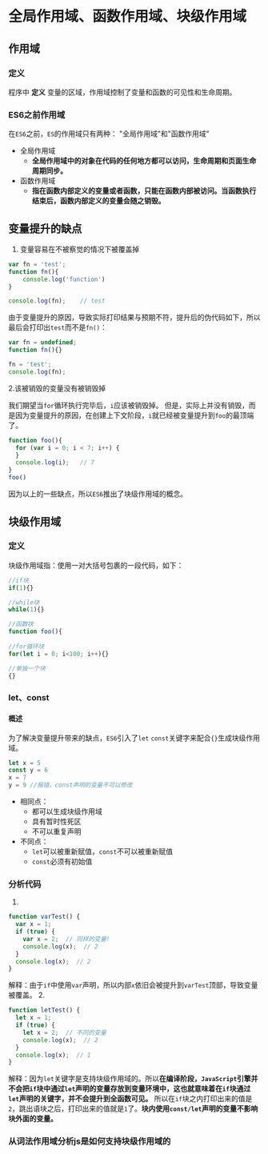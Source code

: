 # 全局作用域、函数作用域、块级作用域

## 作用域
### 定义
程序中 **定义** 变量的区域，作用域控制了变量和函数的可见性和生命周期。
### ES6之前作用域
在`ES6`之前，`ES`的作用域只有两种： "全局作用域"和"函数作用域"
- 全局作用域
  - **全局作用域中的对象在代码的任何地方都可以访问，生命周期和页面生命周期同步。**
- 函数作用域
  - **指在函数内部定义的变量或者函数，只能在函数内部被访问。当函数执行结束后，函数内部定义的变量会随之销毁。**
    
## 变量提升的缺点
1. 变量容易在不被察觉的情况下被覆盖掉
```js
var fn = 'test';
function fn(){
    console.log('function')
}

console.log(fn);    // test
```
由于变量提升的原因，导致实际打印结果与预期不符，提升后的伪代码如下，所以最后会打印出`test`而不是`fn()`：
```js
var fn = undefined;
function fn(){}

fn = 'test';
console.log(fn);
```
2.该被销毁的变量没有被销毁掉

我们期望当`for`循环执行完毕后，`i`应该被销毁掉。 但是，实际上并没有销毁，而是因为变量提升的原因，在创建上下文阶段，`i`就已经被变量提升到`foo`的最顶端了。
```js
function foo(){
  for (var i = 0; i < 7; i++) {
  }
  console.log(i);   // 7
}
foo()
```

因为以上的一些缺点，所以`ES6`推出了块级作用域的概念。

## 块级作用域
### 定义
块级作用域指：使用一对大括号包裹的一段代码，如下：
```js
//if块
if(1){}

//while块
while(1){}

//函数块
function foo(){
 
//for循环块
for(let i = 0; i<100; i++){}

//单独一个块
{}
```
### let、const
#### 概述
为了解决变量提升带来的缺点，`ES6`引入了`let` `const`关键字来配合`{}`生成块级作用域。
```js
let x = 5
const y = 6
x = 7
y = 9 //报错，const声明的变量不可以修改
```
- 相同点：
  - 都可以生成块级作用域
  - 具有暂时性死区
  - 不可以重复声明
- 不同点：
  - `let`可以被重新赋值，`const`不可以被重新赋值
  - `const`必须有初始值  
    
### 分析代码
1.
```js
function varTest() {
  var x = 1;
  if (true) {
    var x = 2;  // 同样的变量!
    console.log(x);  // 2
  }
  console.log(x);  // 2
}
```
解释：由于`if`中使用`var`声明，所以内部`x`依旧会被提升到`varTest`顶部，导致变量被覆盖。
2.
```js
function letTest() {
  let x = 1;
  if (true) {
    let x = 2;  // 不同的变量
    console.log(x);  // 2
  }
  console.log(x);  // 1
}
```
解释：因为`let`关键字是支持块级作用域的。所以**在编译阶段，`JavaScript`引擎并不会把`if`块中通过`let`声明的变量存放到变量环境中，这也就意味着在`if`块通过`let`声明的关键字，并不会提升到全函数可见。** 所以在`if`块之内打印出来的值是`2`，跳出语块之后，打印出来的值就是`1`了。**块内使用`const/let`声明的变量不影响块外面的变量。**

### 从词法作用域分析js是如何支持块级作用域的
